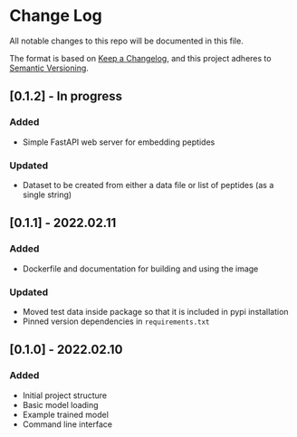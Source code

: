 # Change Log
All notable changes to this repo will be documented in this file.

The format is based on [Keep a Changelog](http://keepachangelog.com/), 
and this project adheres to [Semantic Versioning](http://semver.org/).

## [0.1.2] - In progress

### Added
- Simple FastAPI web server for embedding peptides

### Updated
- Dataset to be created from either a data file or list of peptides (as a single string)

## [0.1.1] - 2022.02.11

### Added
- Dockerfile and documentation for building and using the image

### Updated
- Moved test data inside package so that it is included in pypi installation
- Pinned version dependencies in `requirements.txt`

## [0.1.0] - 2022.02.10

### Added
- Initial project structure
- Basic model loading
- Example trained model
- Command line interface